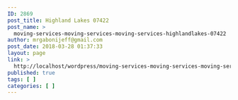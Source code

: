 ```yaml
---
ID: 2869
post_title: Highland Lakes 07422
post_name: >
  moving-services-moving-services-moving-services-highlandlakes-07422
author: mrgabonijeff@gmail.com
post_date: 2018-03-28 01:37:33
layout: page
link: >
  http://localhost/wordpress/moving-services-moving-services-moving-services-highlandlakes-07422/
published: true
tags: [ ]
categories: [ ]
---
```

